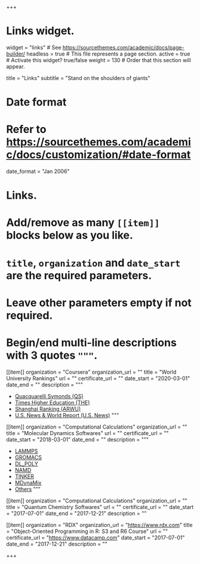 +++
# Links widget.
widget = "links"  # See https://sourcethemes.com/academic/docs/page-builder/
headless = true  # This file represents a page section.
active = true  # Activate this widget? true/false
weight = 130  # Order that this section will appear.

title = "Links"
subtitle = "Stand on the shoulders of giants"

# Date format
#   Refer to https://sourcethemes.com/academic/docs/customization/#date-format
date_format = "Jan 2006"

# Links.
#   Add/remove as many `[[item]]` blocks below as you like.
#   `title`, `organization` and `date_start` are the required parameters.
#   Leave other parameters empty if not required.
#   Begin/end multi-line descriptions with 3 quotes `"""`.

[[item]]
  organization = "Coursera"
  organization_url = ""
  title = "World University Rankings"
  url = ""
  certificate_url = ""
  date_start = "2020-03-01"
  date_end = ""
  description = """
  * [Quacquarelli Symonds (QS)](https://www.topuniversities.com/qs-world-university-rankings)
* [Times Higher Education (THE)](https://www.timeshighereducation.com/world-university-rankings)
* [Shanghai Ranking (ARWU)](http://www.shanghairanking.com/)
* [U.S. News & World Report (U.S. News)](https://www.usnews.com/education/best-global-universities/rankings)
  """

[[item]]
  organization = "Computational Calculations"
  organization_url = ""
  title = "Molecular Dynamics Softwares"
  url = ""
  certificate_url = ""
  date_start = "2018-03-01"
  date_end = ""
  description = """
  * [LAMMPS](https://lammps.sandia.gov/)
  * [GROMACS](http://www.gromacs.org/)
  * [DL_POLY](https://www.scd.stfc.ac.uk/Pages/DL_POLY.aspx)
  * [NAMD](https://www.ks.uiuc.edu/Research/namd/)
  * [TINKER](https://dasher.wustl.edu/tinker/)
  * [MDynaMix](http://www.fos.su.se/~sasha/mdynamix/) 
  * [Others](https://en.wikipedia.org/wiki/Comparison_of_software_for_molecular_mechanics_modeling)
  """
  
[[item]]
  organization = "Computational Calculations"
  organization_url = ""
  title = "Quantum Chemistry Softwares"
  url = ""
  certificate_url = ""
  date_start = "2017-07-01"
  date_end = "2017-12-21"
  description = ""
  
[[item]]
  organization = "RDX"
  organization_url = "https://www.rdx.com"
  title = "Object-Oriented Programming in R: S3 and R6 Course"
  url = ""
  certificate_url = "https://www.datacamp.com"
  date_start = "2017-07-01"
  date_end = "2017-12-21"
  description = ""

+++

